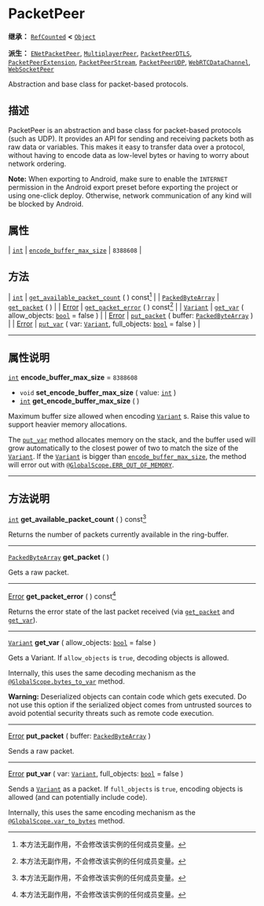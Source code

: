 <!-- ⚠ 请勿编辑本文件 ⚠ -->
<!-- 本文档使用脚本从 WeDot 引擎源码仓库生成。 -->
<!-- 生成脚本：https://github.com/WeDot-Engine/WeDot/tree/4.3/doc/tools/make_md.py； -->
<!-- 原文件：https://github.com/WeDot-Engine/WeDot/tree/4.3/doc/classes/PacketPeer.xml。 -->

<div id="_class_packetpeer"></div>

# PacketPeer

**继承：** [`RefCounted`](class_refcounted.md) **<** [`Object`](class_object.md)

**派生：** [`ENetPacketPeer`](class_enetpacketpeer.md), [`MultiplayerPeer`](class_multiplayerpeer.md), [`PacketPeerDTLS`](class_packetpeerdtls.md), [`PacketPeerExtension`](class_packetpeerextension.md), [`PacketPeerStream`](class_packetpeerstream.md), [`PacketPeerUDP`](class_packetpeerudp.md), [`WebRTCDataChannel`](class_webrtcdatachannel.md), [`WebSocketPeer`](class_websocketpeer.md)

Abstraction and base class for packet-based protocols.

## 描述

PacketPeer is an abstraction and base class for packet-based protocols (such as UDP). It provides an API for sending and receiving packets both as raw data or variables. This makes it easy to transfer data over a protocol, without having to encode data as low-level bytes or having to worry about network ordering.

 **Note:** When exporting to Android, make sure to enable the `INTERNET` permission in the Android export preset before exporting the project or using one-click deploy. Otherwise, network communication of any kind will be blocked by Android.

## 属性

| [`int`](class_int.md) | [`encode_buffer_max_size`](#class_packetpeer_property_encode_buffer_max_size) | ``8388608`` |

## 方法

| [`int`](class_int.md)                         | [`get_available_packet_count`](#class_packetpeer_method_get_available_packet_count) ( ) const[^const]                               |
| [`PackedByteArray`](class_packedbytearray.md) | [`get_packet`](#class_packetpeer_method_get_packet) ( )                                                                             |
| [Error](#enum_@globalscope_error)             | [`get_packet_error`](#class_packetpeer_method_get_packet_error) ( ) const[^const]                                                   |
| [`Variant`](class_variant.md)                 | [`get_var`](#class_packetpeer_method_get_var) ( allow_objects: [`bool`](class_bool.md) = false )                                    |
| [Error](#enum_@globalscope_error)             | [`put_packet`](#class_packetpeer_method_put_packet) ( buffer: [`PackedByteArray`](class_packedbytearray.md) )                       |
| [Error](#enum_@globalscope_error)             | [`put_var`](#class_packetpeer_method_put_var) ( var: [`Variant`](class_variant.md), full_objects: [`bool`](class_bool.md) = false ) |

<!-- rst-class:: classref-section-separator -->

---

## 属性说明

<div id="_class_packetpeer_property_encode_buffer_max_size"></div>

[`int`](class_int.md) **encode_buffer_max_size** = ``8388608`` <div id="class_packetpeer_property_encode_buffer_max_size"></div>

- `void` **set_encode_buffer_max_size** ( value: [`int`](class_int.md) )
- [`int`](class_int.md) **get_encode_buffer_max_size** ( )

Maximum buffer size allowed when encoding [`Variant`](class_variant.md) s. Raise this value to support heavier memory allocations.

The [`put_var`](#class_packetpeer_method_put_var) method allocates memory on the stack, and the buffer used will grow automatically to the closest power of two to match the size of the [`Variant`](class_variant.md). If the [`Variant`](class_variant.md) is bigger than [`encode_buffer_max_size`](#class_packetpeer_property_encode_buffer_max_size), the method will error out with [`@GlobalScope.ERR_OUT_OF_MEMORY`](#class_@globalscope_constant_err_out_of_memory).

<!-- rst-class:: classref-section-separator -->

---

## 方法说明

<div id="_class_packetpeer_method_get_available_packet_count"></div>

[`int`](class_int.md) **get_available_packet_count** ( ) const[^const]<div id="class_packetpeer_method_get_available_packet_count"></div>

Returns the number of packets currently available in the ring-buffer.

<!-- rst-class:: classref-item-separator -->

---

<div id="_class_packetpeer_method_get_packet"></div>

[`PackedByteArray`](class_packedbytearray.md) **get_packet** ( )<div id="class_packetpeer_method_get_packet"></div>

Gets a raw packet.

<!-- rst-class:: classref-item-separator -->

---

<div id="_class_packetpeer_method_get_packet_error"></div>

[Error](#enum_@globalscope_error) **get_packet_error** ( ) const[^const]<div id="class_packetpeer_method_get_packet_error"></div>

Returns the error state of the last packet received (via [`get_packet`](#class_packetpeer_method_get_packet) and [`get_var`](#class_packetpeer_method_get_var)).

<!-- rst-class:: classref-item-separator -->

---

<div id="_class_packetpeer_method_get_var"></div>

[`Variant`](class_variant.md) **get_var** ( allow_objects: [`bool`](class_bool.md) = false )<div id="class_packetpeer_method_get_var"></div>

Gets a Variant. If `allow_objects` is `true`, decoding objects is allowed.

Internally, this uses the same decoding mechanism as the [`@GlobalScope.bytes_to_var`](#class_@globalscope_method_bytes_to_var) method.

 **Warning:** Deserialized objects can contain code which gets executed. Do not use this option if the serialized object comes from untrusted sources to avoid potential security threats such as remote code execution.

<!-- rst-class:: classref-item-separator -->

---

<div id="_class_packetpeer_method_put_packet"></div>

[Error](#enum_@globalscope_error) **put_packet** ( buffer: [`PackedByteArray`](class_packedbytearray.md) )<div id="class_packetpeer_method_put_packet"></div>

Sends a raw packet.

<!-- rst-class:: classref-item-separator -->

---

<div id="_class_packetpeer_method_put_var"></div>

[Error](#enum_@globalscope_error) **put_var** ( var: [`Variant`](class_variant.md), full_objects: [`bool`](class_bool.md) = false )<div id="class_packetpeer_method_put_var"></div>

Sends a [`Variant`](class_variant.md) as a packet. If `full_objects` is `true`, encoding objects is allowed (and can potentially include code).

Internally, this uses the same encoding mechanism as the [`@GlobalScope.var_to_bytes`](#class_@globalscope_method_var_to_bytes) method.

[^virtual]: 本方法通常需要用户覆盖才能生效。
[^const]: 本方法无副作用，不会修改该实例的任何成员变量。
[^vararg]: 本方法除了能接受在此处描述的参数外，还能够继续接受任意数量的参数。
[^constructor]: 本方法用于构造某个类型。
[^static]: 调用本方法无需实例，可直接使用类名进行调用。
[^operator]: 本方法描述的是使用本类型作为左操作数的有效运算符。
[^bitfield]: 这个值是由下列位标志构成位掩码的整数。
[^void]: 无返回值。
